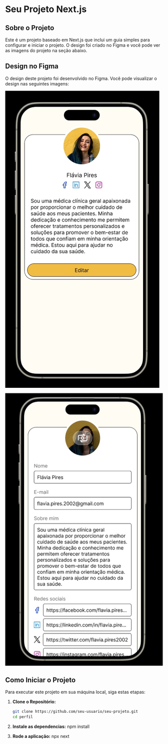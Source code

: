 # Seu Projeto Next.js

## Sobre o Projeto

Este é um projeto baseado em Next.js que inclui um guia simples para configurar e iniciar o projeto. O design foi criado no Figma e você pode ver as imagens do projeto na seção abaixo.

## Design no Figma

O design deste projeto foi desenvolvido no Figma. Você pode visualizar o design nas seguintes imagens:

![Figma Design 1](/public/figma.jpg)

![Figma Design 2](/public/figma2.jpg)

## Como Iniciar o Projeto

Para executar este projeto em sua máquina local, siga estas etapas:

1. **Clone o Repositório:**

   ```bash
   git clone https://github.com/seu-usuario/seu-projeto.git
   cd perfil

   ```

2. **Instale as dependencias:**
   npm install

3. **Rode a aplicação:**
   npx next
